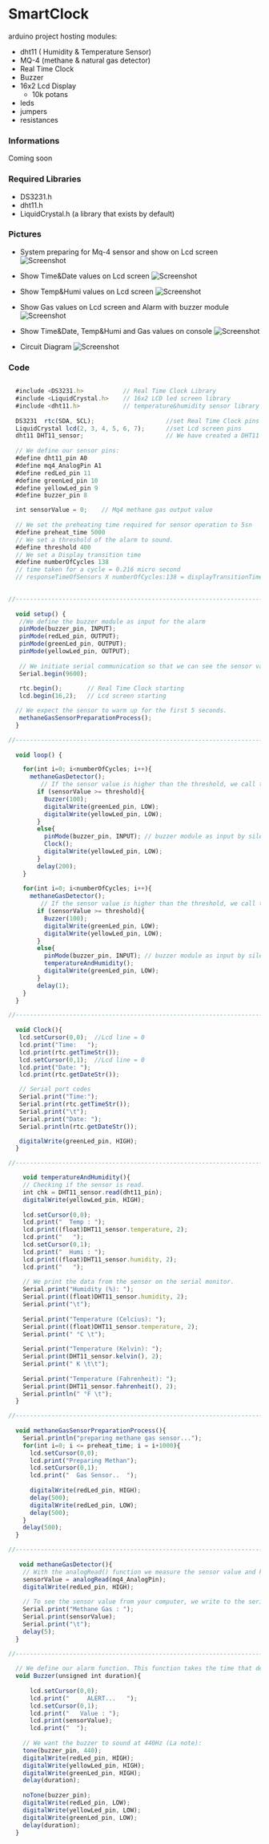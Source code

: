# SmartClock
arduino project hosting modules:
- dht11 ( Humidity & Temperature Sensor)
- MQ-4 (methane & natural gas detector)
- Real Time Clock 
- Buzzer 
- 16x2 Lcd Display
  - 10k potans
- leds
- jumpers
- resistances

### Informations

Coming soon

### Required Libraries

  - DS3231.h
  - dht11.h
  - LiquidCrystal.h  (a library that exists by default)

### Pictures

- System preparing for Mq-4 sensor and show on Lcd screen
![Screenshot](https://github.com/BatuhanGunes/SmartClock/blob/master/Pictures/Preparing.jpeg)

- Show Time&Date values on Lcd screen
![Screenshot](https://github.com/BatuhanGunes/SmartClock/blob/master/Pictures/Time%26Date.jpeg)

- Show Temp&Humi values on Lcd screen
![Screenshot](https://github.com/BatuhanGunes/SmartClock/blob/master/Pictures/Temp%26Humi.jpeg)

- Show Gas values on Lcd screen and Alarm with buzzer module
![Screenshot](https://github.com/BatuhanGunes/SmartClock/blob/master/Pictures/Alert.jpeg)

- Show Time&Date, Temp&Humi and Gas values on console
![Screenshot](https://github.com/BatuhanGunes/SmartClock/blob/master/Pictures/Console.png)

- Circuit Diagram
![Screenshot](https://github.com/BatuhanGunes/SmartClock/blob/master/Pictures/circuitDiagram.png)



### Code

```javascript

  #include <DS3231.h>           // Real Time Clock Library
  #include <LiquidCrystal.h>    // 16x2 LCD led screen library
  #include <dht11.h>            // temperature&humidity sensor library
  
  DS3231  rtc(SDA, SCL);                    //set Real Time Clock pins
  LiquidCrystal lcd(2, 3, 4, 5, 6, 7);      //set Lcd screen pins
  dht11 DHT11_sensor;                       // We have created a DHT11 object named DHT11_sensor.
  
  // We define our sensor pins:
  #define dht11_pin A0
  #define mq4_AnalogPin A1
  #define redLed_pin 11
  #define greenLed_pin 10
  #define yellowLed_pin 9
  #define buzzer_pin 8

  int sensorValue = 0;    // Mq4 methane gas output value
  
  // We set the preheating time required for sensor operation to 5sn
  #define preheat_time 5000
  // We set a threshold of the alarm to sound.
  #define threshold 400
  // We set a Display transition time 
  #define numberOfCycles 138
  // time taken for a cycle = 0.216 micro second
  // responseTimeOfSensors X numberOfCycles:138 = displayTransitionTime:29.9second
  

//-----------------------------------------------------------------------------------------------------------------------------
  
  void setup() { 
   //We define the buzzer module as input for the alarm
   pinMode(buzzer_pin, INPUT);
   pinMode(redLed_pin, OUTPUT);
   pinMode(greenLed_pin, OUTPUT);
   pinMode(yellowLed_pin, OUTPUT);
    
   // We initiate serial communication so that we can see the sensor value on the serial monitor:
   Serial.begin(9600);
    
   rtc.begin();       // Real Time Clock starting
   lcd.begin(16,2);   // Lcd screen starting

  // We expect the sensor to warm up for the first 5 seconds.
   methaneGasSensorPreparationProcess();
  }

//-----------------------------------------------------------------------------------------------------------------------------
  
  void loop() { 

    for(int i=0; i<numberOfCycles; i++){
      methaneGasDetector();
         // If the sensor value is higher than the threshold, we call the alarm () function:
        if (sensorValue >= threshold){
          Buzzer(100);
          digitalWrite(greenLed_pin, LOW);
          digitalWrite(yellowLed_pin, LOW);
        }
        else{
          pinMode(buzzer_pin, INPUT); // buzzer module as input by silencing
          Clock();
          digitalWrite(yellowLed_pin, LOW);
        }
        delay(200);
    }
    
    for(int i=0; i<numberOfCycles; i++){
      methaneGasDetector();
         // If the sensor value is higher than the threshold, we call the alarm () function:
        if (sensorValue >= threshold){
          Buzzer(100);
          digitalWrite(greenLed_pin, LOW);
          digitalWrite(yellowLed_pin, LOW);
        }
        else{
          pinMode(buzzer_pin, INPUT); // buzzer module as input by silencing
          temperatureAndHumidity();
          digitalWrite(greenLed_pin, LOW);
        }
        delay(1);
    }
  }

//-----------------------------------------------------------------------------------------------------------------------------
  
  void Clock(){
   lcd.setCursor(0,0);  //Lcd line = 0
   lcd.print("Time:   ");
   lcd.print(rtc.getTimeStr());
   lcd.setCursor(0,1);  //Lcd line = 0
   lcd.print("Date: ");
   lcd.print(rtc.getDateStr());

   // Serial port codes
   Serial.print("Time:");
   Serial.print(rtc.getTimeStr());
   Serial.print("\t");
   Serial.print("Date: ");
   Serial.println(rtc.getDateStr());

   digitalWrite(greenLed_pin, HIGH);
  }

//-----------------------------------------------------------------------------------------------------------------------------

    void temperatureAndHumidity(){
    // Checking if the sensor is read.
    int chk = DHT11_sensor.read(dht11_pin);
    digitalWrite(yellowLed_pin, HIGH);
    
    lcd.setCursor(0,0);
    lcd.print("  Temp : ");
    lcd.print((float)DHT11_sensor.temperature, 2);
    lcd.print("   ");
    lcd.setCursor(0,1);
    lcd.print("  Humi : ");
    lcd.print((float)DHT11_sensor.humidity, 2);
    lcd.print("   ");
        
    // We print the data from the sensor on the serial monitor.
    Serial.print("Humidity (%): ");
    Serial.print((float)DHT11_sensor.humidity, 2);
    Serial.print("\t");
   
    Serial.print("Temperature (Celcius): ");
    Serial.print((float)DHT11_sensor.temperature, 2);
    Serial.print(" °C \t");
   
    Serial.print("Temperature (Kelvin): ");
    Serial.print(DHT11_sensor.kelvin(), 2);
    Serial.print(" K \t\t");
    
    Serial.print("Temperature (Fahrenheit): ");
    Serial.print(DHT11_sensor.fahrenheit(), 2);
    Serial.println(" °F \t"); 
  }

//-----------------------------------------------------------------------------------------------------------------------------
  
  void methaneGasSensorPreparationProcess(){
    Serial.println("preparing methane gas sensor..."); 
    for(int i=0; i <= preheat_time; i = i+1000){
      lcd.setCursor(0,0);
      lcd.print("Preparing Methan");
      lcd.setCursor(0,1);
      lcd.print("  Gas Sensor..  ");
      
      digitalWrite(redLed_pin, HIGH);
      delay(500);
      digitalWrite(redLed_pin, LOW);
      delay(500);
    }
    delay(500);
  }

//-----------------------------------------------------------------------------------------------------------------------------
  
   void methaneGasDetector(){
    // With the analogRead() function we measure the sensor value and keep it in a variable:
    sensorValue = analogRead(mq4_AnalogPin);
    digitalWrite(redLed_pin, HIGH);
    
    // To see the sensor value from your computer, we write to the serial monitor:
    Serial.print("Methane Gas : ");
    Serial.print(sensorValue);
    Serial.print("\t"); 
    delay(5);
  }

//-----------------------------------------------------------------------------------------------------------------------------
  
  // We define our alarm function. This function takes the time that determines how often the buzzer will sound as a parameter.
  void Buzzer(unsigned int duration){
      
      lcd.setCursor(0,0);
      lcd.print("     ALERT...   ");
      lcd.setCursor(0,1);
      lcd.print("   Value : ");
      lcd.print(sensorValue);
      lcd.print("  ");
      
    // We want the buzzer to sound at 440Hz (La note):
    tone(buzzer_pin, 440);
    digitalWrite(redLed_pin, HIGH);
    digitalWrite(yellowLed_pin, HIGH);
    digitalWrite(greenLed_pin, HIGH);
    delay(duration);
    
    noTone(buzzer_pin);
    digitalWrite(redLed_pin, LOW);
    digitalWrite(yellowLed_pin, LOW);
    digitalWrite(greenLed_pin, LOW);
    delay(duration);
  }

```
